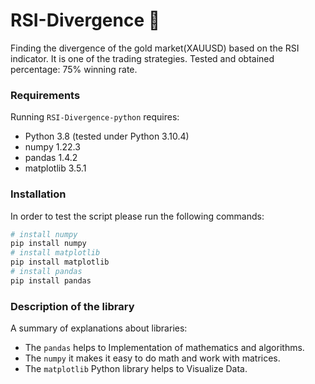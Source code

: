 # RSI-Divergence 🚀
Finding the divergence of the gold market(XAUUSD) based on the RSI indicator. It is one of the trading strategies. Tested and obtained percentage: 75% winning rate.

### Requirements
Running `RSI-Divergence-python` requires:
* Python 3.8 (tested under Python 3.10.4)
* numpy 1.22.3
* pandas 1.4.2
* matplotlib 3.5.1

### Installation
In order to test the script please run the following commands:
```sh
# install numpy
pip install numpy
# install matplotlib
pip install matplotlib
# install pandas
pip install pandas
```


### Description of the library
A summary of explanations about libraries:
* The `pandas` helps to Implementation of mathematics and algorithms.
* The `numpy` it makes it easy to do math and work with matrices.
* The `matplotlib` Python  library helps to Visualize Data.

